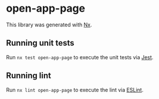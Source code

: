 # open-app-page

This library was generated with [Nx](https://nx.dev).

## Running unit tests

Run `nx test open-app-page` to execute the unit tests via [Jest](https://jestjs.io).

## Running lint

Run `nx lint open-app-page` to execute the lint via [ESLint](https://eslint.org/).
